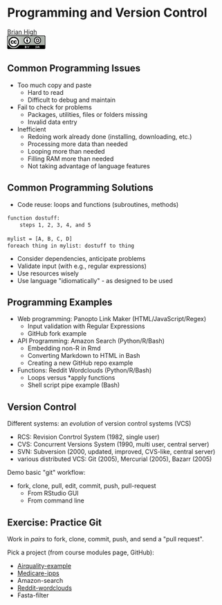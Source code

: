 # Programming and Version Control
[Brian High](https://github.com/brianhigh)  
![CC BY-SA 4.0](cc_by-sa_4.png)  

## Common Programming Issues

* Too much copy and paste
    - Hard to read
    - Difficult to debug and maintain
* Fail to check for problems
    - Packages, utilities, files or folders missing
    - Invalid data entry
* Inefficient 
    - Redoing work already done (installing, downloading, etc.)
    - Processing more data than needed
    - Looping more than needed
    - Filling RAM more than needed
    - Not taking advantage of language features

## Common Programming Solutions

* Code reuse: loops and functions (subroutines, methods)

```
function dostuff:
    steps 1, 2, 3, 4, and 5

mylist = [A, B, C, D]
foreach thing in mylist: dostuff to thing
```

* Consider dependencies, anticipate problems
* Validate input (with e.g., regular expressions)
* Use resources wisely
* Use language "idiomatically" - as designed to be used

## Programming Examples

* Web programming: Panopto Link Maker (HTML/JavaScript/Regex)
    - Input validation with Regular Expressions
    - GitHub fork example
* API Programming: Amazon Search (Python/R/Bash)
    - Embedding non-R in Rmd
    - Converting Markdown to HTML in Bash
    - Creating a new GitHub repo example
* Functions: Reddit Wordclouds (Python/R/Bash)
    - Loops versus *apply functions
    - Shell script pipe example (Bash)

## Version Control

Different systems: an _evolution_ of version control systems (VCS)

- RCS: Revision Conrtrol System (1982, single user)
- CVS: Concurrent Versions System (1990, multi user, central server)
- SVN: Subversion (2000, updated, improved, CVS-like, central server)
- various distributed VCS: Git (2005), Mercurial (2005), Bazarr (2005)

Demo basic "git" workflow:

* fork, clone, pull, edit, commit, push, pull-request
    - From RStudio GUI
    - From command line

## Exercise: Practice Git

Work in *pairs* to fork, clone, commit, push, and send a "pull request".

Pick a project (from course modules page, GitHub):

- [Airquality-example](https://github.com/brianhigh/airquality-example)
- [Medicare-ipps](https://github.com/brianhigh/medicare-ipps)
- Amazon-search
- [Reddit-wordclouds](https://github.com/brianhigh/reddit-wordclouds)
- Fasta-filter
